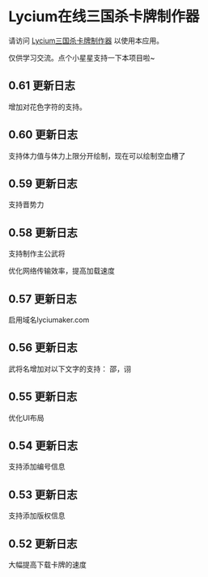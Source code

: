 # Lycium在线三国杀卡牌制作器

请访问 [Lycium三国杀卡牌制作器](https://lyciumaker.com/) 以使用本应用。

仅供学习交流。点个小星星支持一下本项目啦~

## 0.61 更新日志

增加对花色字符的支持。

## 0.60 更新日志

支持体力值与体力上限分开绘制，现在可以绘制空血槽了

## 0.59 更新日志

支持晋势力

## 0.58 更新日志

支持制作主公武将

优化网络传输效率，提高加载速度

## 0.57 更新日志

启用域名lyciumaker.com

## 0.56 更新日志

武将名增加对以下文字的支持：
邵，诩

## 0.55 更新日志

优化UI布局

## 0.54 更新日志

支持添加编号信息

## 0.53 更新日志

支持添加版权信息

## 0.52 更新日志

大幅提高下载卡牌的速度



